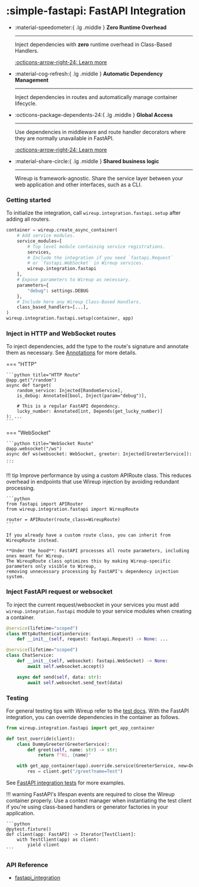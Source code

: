 # :simple-fastapi: FastAPI Integration

<div class="grid cards annotate" markdown>

-   :material-speedometer:{ .lg .middle } __Zero Runtime Overhead__

    ---

    Inject dependencies with __zero__ runtime overhead in Class-Based Handlers.

    [:octicons-arrow-right-24: Learn more](class_based_handlers.md)


-   :material-cog-refresh:{ .lg .middle } __Automatic Dependency Management__

    ---

    Inject dependencies in routes and automatically manage container lifecycle.



-   :octicons-package-dependents-24:{ .lg .middle } __Global Access__

    ---

    Use dependencies in middleware and route handler decorators where they are normally unavailable in FastAPI.

    [:octicons-arrow-right-24: Learn more](direct_container_access.md#middleware-mode-middleware_modetrue)

-   :material-share-circle:{ .lg .middle } __Shared business logic__

    ---

    Wireup is framework-agnostic. Share the service layer between your web application and other interfaces, such as a CLI.
</div>

### Getting started

To initialize the integration, call `wireup.integration.fastapi.setup` after adding all routers.

```python
container = wireup.create_async_container(
    # Add service modules.
    service_modules=[
        # Top level module containing service registrations.
        services,
        # Include the integration if you need `fastapi.Request`
        # or `fastapi.WebSocket` in Wireup services.
        wireup.integration.fastapi
    ],
    # Expose parameters to Wireup as necessary. 
    parameters={
        "debug": settings.DEBUG
    },
    # Include here any Wireup Class-Based Handlers.
    class_based_handlers=[...],
)
wireup.integration.fastapi.setup(container, app)
```

### Inject in HTTP and WebSocket routes

To inject dependencies, add the type to the route's signature and annotate them as necessary.
See [Annotations](../../annotations.md) for more details.

=== "HTTP"

    ```python title="HTTP Route"
    @app.get("/random")
    async def target(
        random_service: Injected[RandomService],
        is_debug: Annotated[bool, Inject(param="debug")],

        # This is a regular FastAPI dependency.
        lucky_number: Annotated[int, Depends(get_lucky_number)]
    ): ...
    ```
=== "WebSocket"

    ```python title="WebSocket Route"
    @app.websocket("/ws")
    async def ws(websocket: WebSocket, greeter: Injected[GreeterService]): ...
    ```

!!! tip
    Improve performance by using a custom APIRoute class. 
    This reduces overhead in endpoints that use Wireup injection by avoiding redundant processing.

    ```python
    from fastapi import APIRouter
    from wireup.integration.fastapi import WireupRoute

    router = APIRouter(route_class=WireupRoute)
    ```

    If you already have a custom route class, you can inherit from WireupRoute instead.

    **Under the hood**: FastAPI processes all route parameters, including ones meant for Wireup. 
    The WireupRoute class optimizes this by making Wireup-specific parameters only visible to Wireup, 
    removing unnecessary processing by FastAPI's dependency injection system.


### Inject FastAPI request or websocket

To inject the current request/websocket in your services you must add `wireup.integration.fastapi` 
module to your service modules when creating a container.

```python
@service(lifetime="scoped")
class HttpAuthenticationService:
    def __init__(self, request: fastapi.Request) -> None: ...
```

```python
@service(lifetime="scoped")
class ChatService:
    def __init__(self, websocket: fastapi.WebSocket) -> None:
        await self.websocket.accept()

    async def send(self, data: str):
        await self.websocket.send_text(data)
```


### Testing

For general testing tips with Wireup refer to the [test docs](../../testing.md). 
With the FastAPI integration, you can override dependencies in the container as follows.

```python title="test_thing.py"
from wireup.integration.fastapi import get_app_container

def test_override(client):
    class DummyGreeter(GreeterService):
        def greet(self, name: str) -> str:
            return f"Hi, {name}"

    with get_app_container(app).override.service(GreeterService, new=DummyGreeter()):
        res = client.get("/greet?name=Test")
```

See [FastAPI integration tests](https://github.com/maldoinc/wireup/blob/master/test/integration/test_fastapi_integration.py)
for more examples.

!!! warning
    FastAPI's lifespan events are required to close the Wireup container properly. 
    Use a context manager when instantiating the test client if you're using class-based handlers or generator
    factories in your application.

    ```python
    @pytest.fixture()
    def client(app: FastAPI) -> Iterator[TestClient]:
        with TestClient(app) as client:
            yield client
    ```

### API Reference

* [fastapi_integration](../../class/fastapi_integration.md)
